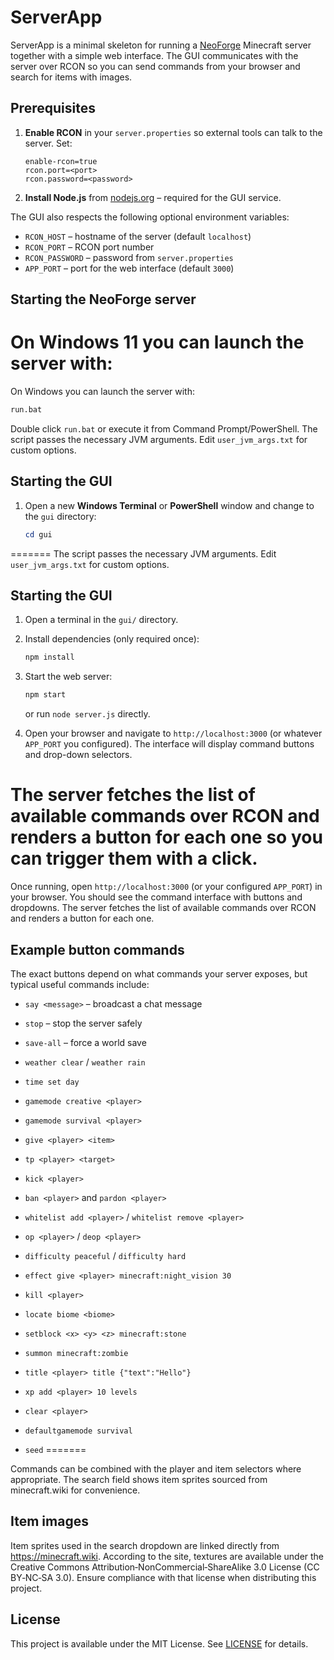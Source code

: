 # ServerApp

ServerApp is a minimal skeleton for running a [NeoForge](https://neoforged.net/) Minecraft server together with a simple web interface. The GUI communicates with the server over RCON so you can send commands from your browser and search for items with images.

## Prerequisites

1. **Enable RCON** in your `server.properties` so external tools can talk to the server. Set:
   ```
   enable-rcon=true
   rcon.port=<port>
   rcon.password=<password>
   ```
2. **Install Node.js** from [nodejs.org](https://nodejs.org/) – required for the GUI service.

The GUI also respects the following optional environment variables:

- `RCON_HOST` – hostname of the server (default `localhost`)
- `RCON_PORT` – RCON port number
- `RCON_PASSWORD` – password from `server.properties`
- `APP_PORT` – port for the web interface (default `3000`)

## Starting the NeoForge server


On **Windows 11** you can launch the server with:
=======
On Windows you can launch the server with:


```bat
run.bat
```


Double click `run.bat` or execute it from Command Prompt/PowerShell. The script
passes the necessary JVM arguments. Edit `user_jvm_args.txt` for custom options.

## Starting the GUI

1. Open a new **Windows Terminal** or **PowerShell** window and change to the
   `gui` directory:
   ```powershell
   cd gui
   ```
=======
The script passes the necessary JVM arguments. Edit `user_jvm_args.txt` for custom options.

## Starting the GUI

1. Open a terminal in the `gui/` directory.

2. Install dependencies (only required once):
   ```bash
   npm install
   ```
3. Start the web server:
   ```bash
   npm start
   ```
   or run `node server.js` directly.


4. Open your browser and navigate to `http://localhost:3000` (or whatever
   `APP_PORT` you configured). The interface will display command buttons and
   drop-down selectors.

The server fetches the list of available commands over RCON and renders a button
for each one so you can trigger them with a click.
=======
Once running, open `http://localhost:3000` (or your configured `APP_PORT`) in your browser. You should see the command interface with buttons and dropdowns. The server fetches the list of available commands over RCON and renders a button for each one.


## Example button commands

The exact buttons depend on what commands your server exposes, but typical useful commands include:

- `say <message>` – broadcast a chat message
- `stop` – stop the server safely
- `save-all` – force a world save
- `weather clear` / `weather rain`
- `time set day`
- `gamemode creative <player>`
- `gamemode survival <player>`
- `give <player> <item>`
- `tp <player> <target>`
- `kick <player>`
- `ban <player>` and `pardon <player>`
- `whitelist add <player>` / `whitelist remove <player>`
- `op <player>` / `deop <player>`
- `difficulty peaceful` / `difficulty hard`

- `effect give <player> minecraft:night_vision 30`
- `kill <player>`
- `locate biome <biome>`
- `setblock <x> <y> <z> minecraft:stone`
- `summon minecraft:zombie`
- `title <player> title {"text":"Hello"}`
- `xp add <player> 10 levels`
- `clear <player>`
- `defaultgamemode survival`
- `seed`
=======


Commands can be combined with the player and item selectors where appropriate. The search field shows item sprites sourced from minecraft.wiki for convenience.

## Item images

Item sprites used in the search dropdown are linked directly from <https://minecraft.wiki>. According to the site, textures are available under the Creative Commons Attribution‑NonCommercial‑ShareAlike 3.0 License (CC BY‑NC‑SA 3.0). Ensure compliance with that license when distributing this project.

## License

This project is available under the MIT License. See [LICENSE](LICENSE) for details.
